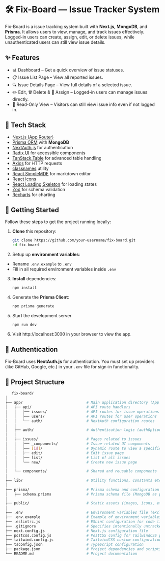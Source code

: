 # 🛠️ Fix-Board — Issue Tracker System

Fix-Board is a issue tracking system built with **Next.js**, **MongoDB**, and **Prisma**. It allows users to view, manage, and track issues effectively. Logged-in users can create, assign, edit, or delete issues, while unauthenticated users can still view issue details.

## ✨ Features

- 📊 Dashboard – Get a quick overview of issue statuses.
- 📋 Issue List Page – View all reported issues.
- 🔍 Issue Details Page – View full details of a selected issue.
- ✏️ Edit, 🗑️ Delete & 👥 Assign – Logged-in users can manage issues directly.
- 👀 Read-Only View – Visitors can still view issue info even if not logged in.

## 🧱 Tech Stack

- [Next.js (App Router)](https://nextjs.org/)
- [Prisma ORM](https://www.prisma.io/) with **MongoDB**
- [NextAuth.js](https://next-auth.js.org/) for authentication
- [Radix UI](https://www.radix-ui.com/) for accessible components
- [TanStack Table](https://tanstack.com/table) for advanced table handling
- [Axios](https://axios-http.com/) for HTTP requests
- [classnames](https://github.com/JedWatson/classnames) utility
- [React SimpleMDE](https://github.com/RIP21/react-simplemde-editor) for markdown editor
- [React Icons](https://react-icons.github.io/react-icons/)
- [React Loading Skeleton](https://github.com/dvtng/react-loading-skeleton) for loading states
- [Zod](https://zod.dev/) for schema validation
- [Recharts](https://recharts.org/en-US/) for charting

## 🚀 Getting Started

Follow these steps to get the project running locally:

1. **Clone** this repository:

   ```bash
   git clone https://github.com/your-username/fix-board.git
   cd fix-board
   ```

2. Setup up **environment variables**:

- Rename `.env.example` to `.env`
- Fill in all required environment variables inside `.env`

3. **Install** dependencies:

   ```bash
   npm install
   ```

4. Generate the **Prisma Client**:

   ```bash
   npx prisma generate
   ```

5. Start the development server

   ```bash
   npm run dev
   ```

6. Visit http://localhost:3000 in your browser to view the app.

## 🔐 Authentication

Fix-Board uses **NextAuth.js** for authentication. You must set up providers (like GitHub, Google, etc.) in your `.env` file for sign-in functionality.

## 📂 Project Structure

```bash
   fix-board/
│
├── app/                             # Main application directory (App Router)
│   ├── api/                         # API route handlers
│   │   ├── issues/                  # API routes for issue operations (GET, POST, PUT, DELETE)
│   │   ├── users/                   # API routes for user operations
│   │   └── auth/                    # NextAuth configuration routes
│   │
│   ├── auth/                        # Authentication logic (authOptions, provider, etc.)
│   │
│   ├── issues/                      # Pages related to issues
│   │   ├── _components/             # Issue-related UI components
│   │   ├── [id]/                    # Dynamic route to view a specific issue
│   │   ├── edit/                    # Edit issue page
│   │   ├── list/                    # List of all issues
│   │   └── new/                     # Create new issue page
│   │
│   └── components/                  # Shared and reusable components
│
├── lib/                             # Utility functions, constants etc.
│
├── prisma/                          # Prisma schema and configuration
│   ├── schema.prisma                # Prisma schema file (MongoDB as provider)
│
├── public/                          # Static assets (images, icons, etc.)
│
├── .env                             # Environment variables file (excluded from version control)
├── .env.example                     # Example of environment variables (used for setup)
├── .eslintrc.js                     # ESLint configuration for code linting
├── .gitignore                       # Specifies intentionally untracked files to ignore
├── next.config.js                   # Next.js configuration file
├── postcss.config.js                # PostCSS config for TailwindCSS processing
├── tailwind.config.js               # TailwindCSS custom configuration
├── tsconfig.json                    # TypeScript configuration
├── package.json                     # Project dependencies and scripts
└── README.md                        # Project documentation

```
